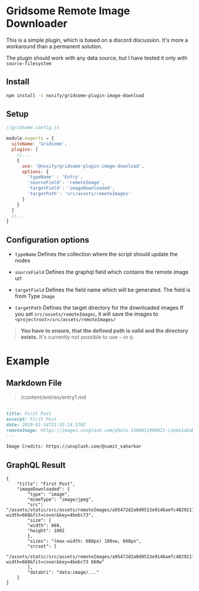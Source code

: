 # Gridsome Remote Image Downloader

This is a simple plugin, which is based on a discord discussion.
It's more a workaround than a permanent solution.

The plugin should work with any data source, but I have tested it only with `source-filesystem`


## Install

```sh
npm install -s noxify/gridsome-plugin-image-download
```

## Setup

```js
//gridsome.config.js

module.exports = {
  siteName: 'Gridsome',
  plugins: [
    //...
    {
      use: '@noxify/gridsome-plugin-image-download',
      options: {
        'typeName' : 'Entry',
        'sourceField': 'remoteImage',
        'targetField': 'imageDownloaded',
        'targetPath': 'src/assets/remoteImages'
      }
    }
  ]
  //...
}
```

## Configuration options

* `typeName` 
Defines the collection where the script should update the nodes

* `sourceField` 
Defines the graphql field which contains the remote image url

* `targetField` 
Defines the field name which will be generated. The field is from Type `Image`

* `targetPath`
Defines the target directory for the downloaded images
If you set `src/assets/remoteImages`, it will save the images to `<projectroot>/src/assets/remoteImages/`

> **You have to ensure, that the defined path is valid and the directory exists.**
> It's currently not possible to use `~` or `@`.

# Example 

## Markdown File

> /content/entries/entry1.md

```md
---
title: First Post
excerpt: First Post
date: 2020-01-14T21:53:14.578Z
remoteImage: https://images.unsplash.com/photo-1580451998921-c1e6e1ababe0?ixlib=rb-1.2.1&ixid=eyJhcHBfaWQiOjEyMDd9&auto=format&fit=crop&w=2850&q=80
---

Image Credits: https://unsplash.com/@sumit_saharkar
```

## GraphQL Result

```
{
    "title": "First Post",
    "imageDownloaded": {
        "type": "image",
        "mimeType": "image/jpeg",
        "src": "/assets/static/src/assets/remoteImages/a95472d2a0d9513e9146aefc4829217a94c35cca00be7ad01aa6712d80f8cbec.jpg?width=668&fit=cover&key=4bebc73",
        "size": {
        "width": 668,
        "height": 1002
        },
        "sizes": "(max-width: 668px) 100vw, 668px",
        "srcset": [
        "/assets/static/src/assets/remoteImages/a95472d2a0d9513e9146aefc4829217a94c35cca00be7ad01aa6712d80f8cbec.jpg?width=668&fit=cover&key=4bebc73 668w"
        ],
        "dataUri": "data:image/..."
    }
}
```